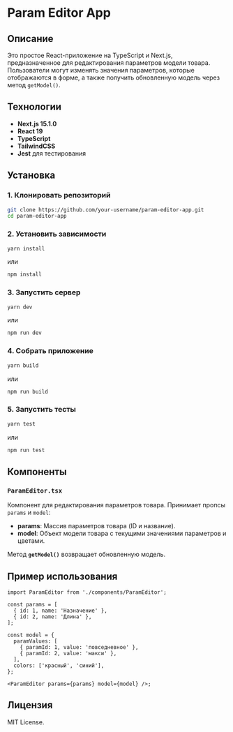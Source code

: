 # Param Editor App

## Описание

Это простое React-приложение на TypeScript и Next.js, предназначенное для редактирования параметров модели товара. Пользователи могут изменять значения параметров, которые отображаются в форме, а также получить обновленную модель через метод `getModel()`.

## Технологии

- **Next.js 15.1.0**
- **React 19**
- **TypeScript**
- **TailwindCSS**
- **Jest** для тестирования

## Установка

### 1. Клонировать репозиторий

```bash
git clone https://github.com/your-username/param-editor-app.git
cd param-editor-app
```

### 2. Установить зависимости

```bash
yarn install
```

или

```bash
npm install
```

### 3. Запустить сервер

```bash
yarn dev
```

или

```bash
npm run dev
```

### 4. Собрать приложение

```bash
yarn build
```

или

```bash
npm run build
```

### 5. Запустить тесты

```bash
yarn test
```

или

```bash
npm run test
```

## Компоненты

### `ParamEditor.tsx`

Компонент для редактирования параметров товара. Принимает пропсы `params` и `model`:

- **params**: Массив параметров товара (ID и название).
- **model**: Объект модели товара с текущими значениями параметров и цветами.

Метод **`getModel()`** возвращает обновленную модель.

## Пример использования

```tsx
import ParamEditor from './components/ParamEditor';

const params = [
  { id: 1, name: 'Назначение' },
  { id: 2, name: 'Длина' },
];

const model = {
  paramValues: [
    { paramId: 1, value: 'повседневное' },
    { paramId: 2, value: 'макси' },
  ],
  colors: ['красный', 'синий'],
};

<ParamEditor params={params} model={model} />;
```

## Лицензия

MIT License.
